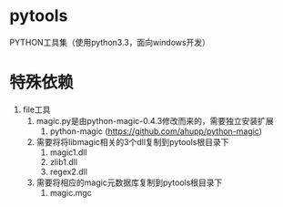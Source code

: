 pytools
=======

PYTHON工具集（使用python3.3，面向windows开发）




特殊依赖
========
1. file工具
    1. magic.py是由python-magic-0.4.3修改而来的，需要独立安装扩展
        1. python-magic (https://github.com/ahupp/python-magic)
    1. 需要将将libmagic相关的3个dll复制到pytools根目录下
        1. magic1.dll
        1. zlib1.dll
        1. regex2.dll
    1. 需要将相应的magic元数据库复制到pytools根目录下
        1. magic.mgc
